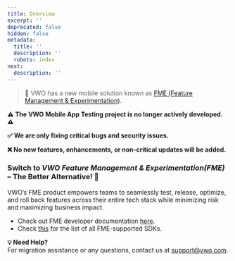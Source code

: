 ```yaml
---
title: Overview
excerpt: ''
deprecated: false
hidden: false
metadata:
  title: ''
  description: ''
  robots: index
next:
  description: ''
---
```

> 🚧 VWO has a new mobile solution known as  [FME (Feature Management & Experimentation)](https://developers.vwo.com/v2/docs/).

**⚠️ The VWO Mobile App Testing project is no longer actively developed. ⚠️**

**✅ We are only fixing critical bugs and security issues.**

**❌ No new features, enhancements, or non-critical updates will be added.**

### Switch to _VWO Feature Management & Experimentation(FME)_ – The Better Alternative! 🚀

VWO’s FME product empowers teams to seamlessly test, release, optimize, and roll back features across their entire tech stack while minimizing risk and maximizing business impact.

- Check out FME developer documentation [here](https://developers.vwo.com/v2/docs/fme-overview).
- Check [this](https://developers.vwo.com/v2/docs/sdks-release-info) for the list of all FME-supported SDKs.

**💡 Need Help?**  
For migration assistance or any questions, contact us at [support@vwo.com](support@vwo.com).